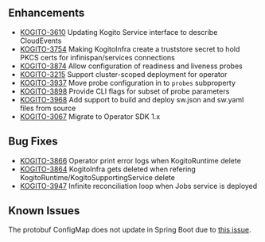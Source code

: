 ## Enhancements  
- [KOGITO-3610](https://issues.redhat.com/browse/KOGITO-3610) Updating Kogito Service interface to describe CloudEvents
- [KOGITO-3754](https://issues.redhat.com/browse/KOGITO-3754) Making KogitoInfra create a truststore secret to hold PKCS certs for infinispan/services connections
- [KOGITO-3874](https://issues.redhat.com/browse/KOGITO-3874) Allow configuration of readiness and liveness probes
- [KOGITO-3215](https://issues.redhat.com/browse/KOGITO-3215) Support cluster-scoped deployment for operator
- [KOGITO-3937](https://issues.redhat.com/browse/KOGITO-3937) Move probe configuration in to `probes` subproperty
- [KOGITO-3898](https://issues.redhat.com/browse/KOGITO-3898) Provide CLI flags for subset of probe parameters
- [KOGITO-3968](https://issues.redhat.com/browse/KOGITO-3968) Add support to build and deploy sw.json and sw.yaml files from source
- [KOGITO-3067](https://issues.redhat.com/browse/KOGITO-3067) Migrate to Operator SDK 1.x

## Bug Fixes
- [KOGITO-3866](https://issues.redhat.com/browse/KOGITO-3866) Operator print error logs when KogitoRuntime delete
- [KOGITO-3864](https://issues.redhat.com/browse/KOGITO-3864) KogitoInfra gets deleted when refering KogitoRuntime/KogitoSupportingService delete
- [KOGITO-3947](https://issues.redhat.com/browse/KOGITO-3947) Infinite reconciliation loop when Jobs service is deployed

## Known Issues
The protobuf ConfigMap does not update in Spring Boot due to [this issue](https://issues.redhat.com/browse/KOGITO-3406).
